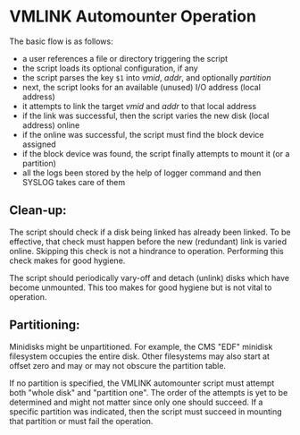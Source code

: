 # VMLINK Automounter Operation

The basic flow is as follows:

* a user references a file or directory triggering the script
* the script loads its optional configuration, if any
* the script parses the key `$1` into *vmid*, *addr*, and optionally *partition*
* next, the script looks for an available (unused) I/O address (local address)
* it attempts to link the target *vmid* and *addr* to that local address
* if the link was successful, then the script varies the new disk (local address) online
* if the online was successful, the script must find the block device assigned
* if the block device was found, the script finally attempts to mount it (or a partition)
* all the logs been stored by the help of logger command and then SYSLOG takes care of them

## Clean-up:

The script should check if a disk being linked has already been linked.
To be effective, that check must happen before the new (redundant) link is varied online.
Skipping this check is not a hindrance to operation. Performing this check makes for good hygiene.

The script should periodically vary-off and detach (unlink) disks which
have become unmounted. This too makes for good hygiene but is not vital to operation.

## Partitioning:

Minidisks might be unpartitioned.
For example, the CMS "EDF" minidisk filesystem occupies the entire disk.
Other filesystems may also start at offset zero and may or may not obscure the partition table.

If no partition is specified, the VMLINK automounter script must attempt both
"whole disk" and "partition one". The order of the attempts is yet to be determined
and might not matter since only one should succeed. If a specific partition was indicated,
then the script must succeed in mounting that partition or must fail the operation.


